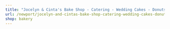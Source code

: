 ```yaml
---
title: "Jocelyn & Cinta's Bake Shop - Catering - Wedding Cakes - Donuts/Cookies - Bread - Pie Shop"
url: /newport/jocelyn-and-cintas-bake-shop-catering-wedding-cakes-donuts-cookies-bread-pie-shop/
shop: bakery
---
```

